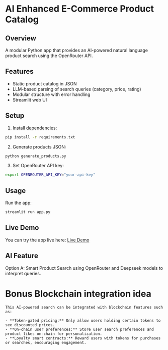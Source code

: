 # AI Enhanced E-Commerce Product Catalog

## Overview
A modular Python app that provides an AI-powered natural language product search using the OpenRouter API.

## Features
- Static product catalog in JSON
- LLM-based parsing of search queries (category, price, rating)
- Modular structure with error handling
- Streamlit web UI

## Setup
1. Install dependencies:
```bash
pip install -r requirements.txt
```

2. Generate products JSON:
```bash
python generate_products.py
```

3. Set OpenRouter API key:
```bash
export OPENROUTER_API_KEY="your-api-key"
```

## Usage

Run the app:
```bash
streamlit run app.py
```

## Live Demo
You can try the app live here: [Live Demo](https://ai-ecommerce-tulsi-kumar.streamlit.app)



## AI Feature
Option A: Smart Product Search using OpenRouter and Deepseek models to interpret queries.

# Bonus Blockchain integration idea

    This AI-powered search can be integrated with blockchain features such as:

    - **Token-gated pricing:** Only allow users holding certain tokens to see discounted prices.
    - **On-chain user preferences:** Store user search preferences and product likes on-chain for personalization.
    - **Loyalty smart contracts:** Reward users with tokens for purchases or searches, encouraging engagement.
